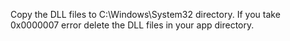 Copy the DLL files to C:\Windows\System32 directory. If you take 0x0000007 error delete the DLL files in your app directory.

